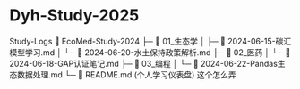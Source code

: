 # Dyh-Study-2025
Study-Logs
📂 EcoMed-Study-2024
├─ 📁 01_生态学
│  ├─ 📄 2024-06-15-碳汇模型学习.md
│  └─ 📄 2024-06-20-水土保持政策解析.md
├─ 📁 02_医药
│  └─ 📄 2024-06-18-GAP认证笔记.md
├─ 📁 03_编程
│  └─ 📄 2024-06-22-Pandas生态数据处理.md
└─ 📄 README.md (个人学习仪表盘) 这个怎么弄
